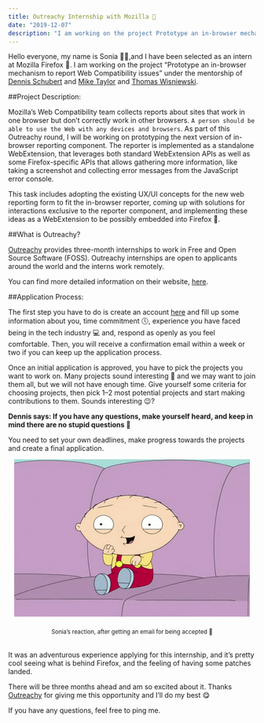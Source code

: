```yaml
---
title: Outreachy Internship with Mozilla 🦊
date: "2019-12-07"
description: "I am working on the project Prototype an in-browser mechanism to report Web Compatibility issues under the mentorship of Dennis Schubert and Mike Taylor and Thomas Wisniewski."
---
```


Hello everyone, my name is Sonia 👱‍♀️,and I have been selected as an intern at Mozilla Firefox 🦊. I am working on the project “Prototype an in-browser mechanism to report Web Compatibility issues” under the mentorship of [Dennis Schubert](https://schub.io/) and [Mike Taylor](https://miketaylr.com/) and [Thomas Wisniewski](https://github.com/wisniewskit).

##Project Description:

Mozilla’s Web Compatibility team collects reports about sites that work in one browser but don’t correctly work in other browsers. `A person should be able to use the Web with any devices and browsers`. As part of this Outreachy round, I will be working on prototyping the next version of in-browser reporting component. The reporter is implemented as a standalone WebExtension, that leverages both standard WebExtension APIs as well as some Firefox-specific APIs that allows gathering more information, like taking a screenshot and collecting error messages from the JavaScript error console.

This task includes adopting the existing UX/UI concepts for the new web reporting form to fit the in-browser reporter, coming up with solutions for interactions exclusive to the reporter component, and implementing these ideas as a WebExtension to be possibly embedded into Firefox 🦊.

##What is Outreachy?

[Outreachy](https://www.outreachy.org/) provides three-month internships to work in Free and Open Source Software (FOSS). Outreachy internships are open to applicants around the world and the interns work remotely.

You can find more detailed information on their website, [here](https://www.outreachy.org/).

##Application Process:

The first step you have to do is create an account [here](https://www.outreachy.org/) and fill up some information about you, time commitment 🕔, experience you have faced being in the tech industry 💻 and, respond as openly as you feel comfortable. Then, you will receive a confirmation email within a week or two if you can keep up the application process.

Once an initial application is approved, you have to pick the projects you want to work on. Many projects sound interesting 🤔 and we may want to join them all, but we will not have enough time. Give yourself some criteria for choosing projects, then pick 1–2 most potential projects and start making contributions to them. Sounds interesting 😉?

**Dennis says: If you have any questions, make yourself heard, and keep in mind there are no stupid questions 🙂**

You need to set your own deadlines, make progress towards the projects and create a final application.

<p align="center">
<img src="./excited.gif">
</p>
<center><sub>Sonia’s reaction, after getting an email for being accepted 🙈</sub></center><br/>

It was an adventurous experience applying for this internship, and it’s pretty cool seeing what is behind Firefox, and the feeling of having some patches landed.

There will be three months ahead and am so excited about it. Thanks [Outreachy](https://www.outreachy.org/) for giving me this opportunity and I’ll do my best 😋

If you have any questions, feel free to ping me.
